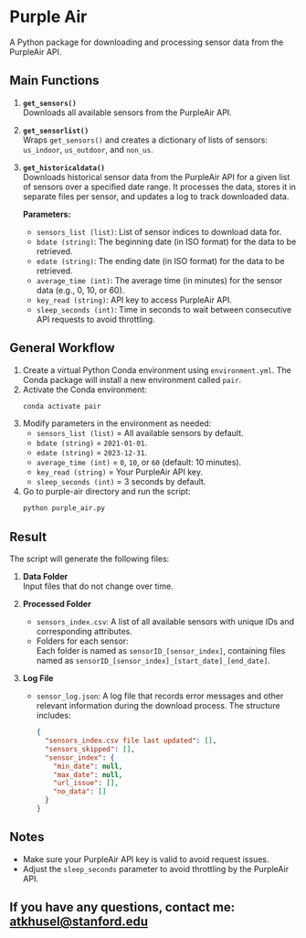 # Purple Air

A Python package for downloading and processing sensor data from the PurpleAir API.

## Main Functions

1. **`get_sensors()`**  
   Downloads all available sensors from the PurpleAir API.

2. **`get_sensorlist()`**  
   Wraps `get_sensors()` and creates a dictionary of lists of sensors: `us_indoor`, `us_outdoor`, and `non_us`.

3. **`get_historicaldata()`**  
   Downloads historical sensor data from the PurpleAir API for a given list of sensors over a specified date range. It processes the data, stores it in separate files per sensor, and updates a log to track downloaded data.
   
   **Parameters:**
   - `sensors_list (list)`: List of sensor indices to download data for.
   - `bdate (string)`: The beginning date (in ISO format) for the data to be retrieved.
   - `edate (string)`: The ending date (in ISO format) for the data to be retrieved.
   - `average_time (int)`: The average time (in minutes) for the sensor data (e.g., 0, 10, or 60).
   - `key_read (string)`: API key to access PurpleAir API.
   - `sleep_seconds (int)`: Time in seconds to wait between consecutive API requests to avoid throttling.

## General Workflow

1. Create a virtual Python Conda environment using `environment.yml`. The Conda package will install a new environment called `pair`.
2. Activate the Conda environment:
   ```bash
   conda activate pair
   ```
3. Modify parameters in the environment as needed:
   - `sensors_list (list)` = All available sensors by default.
   - `bdate (string)` = `2021-01-01`.
   - `edate (string)` = `2023-12-31`.
   - `average_time (int)` = `0`, `10`, or `60` (default: 10 minutes).
   - `key_read (string)` = Your PurpleAir API key.
   - `sleep_seconds (int)` = 3 seconds by default.
4. Go to purple-air directory and run the script:
    ```bash
    python purple_air.py
    ``` 

## Result

The script will generate the following files:

1. **Data Folder**  
   Input files that do not change over time.

2. **Processed Folder**
   - `sensors_index.csv`: A list of all available sensors with unique IDs and corresponding attributes.
   - Folders for each sensor:  
     Each folder is named as `sensorID_[sensor_index]`, containing files named as `sensorID_[sensor_index]_[start_date]_[end_date]`.

3. **Log File**
   - `sensor_log.json`: A log file that records error messages and other relevant information during the download process. The structure includes:
     ```json
     {
       "sensors_index.csv file last updated": [],
       "sensors_skipped": [],
       "sensor_index": {
         "min_date": null,
         "max_date": null,
         "url_issue": [],
         "no_data": []
       }
     }
     ```

## Notes

- Make sure your PurpleAir API key is valid to avoid request issues.
- Adjust the `sleep_seconds` parameter to avoid throttling by the PurpleAir API.

## If you have any questions, contact me: atkhusel@stanford.edu

